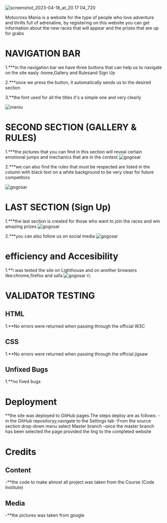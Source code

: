 ![screenshot_2023-04-18_at_20 17 04_720](https://user-images.githubusercontent.com/126587603/233216670-ebeedf37-ff1a-4c10-8387-ebe61f624d5c.png)

Motocross Mania is a website for the type of people who love 
adventure and thrills full of adrenaline, by registering on this website you can get information about the new races that will appear and the prizes that are up for grabs

# NAVIGATION BAR 
 
1.***in the navigation bar we have three buttons that can help us to navigate on the site easly :home,Gallery and Rulesand Sign  Up

2.***once we press the button, it automatically sends us to the desired section

3.**the font used for all the titles it's a simple one and very clearly

![meniu](https://user-images.githubusercontent.com/126587603/233217222-32658697-219e-47cf-8019-bbdb73299c61.png)


# SECOND SECTION (GALLERY & RULES)

1.***the pictures that you can find in this section will reveal certain emotional jumps and mechanics that are in the contest
![gogosar](https://user-images.githubusercontent.com/126587603/233219134-93888b1d-c0d1-4e24-aac1-99cf45871c0b.png)


2.***we can also find the rules that must be respected are listed in the column with black text on a white background to be very clear for future competitors

![gogosar](https://user-images.githubusercontent.com/126587603/233219289-8fabfc05-10e5-4c8c-8522-cbce80248292.png)


# LAST SECTION (Sign Up)

1.***the last section is created for those who want to join the races and win amazing prizes
![gogosar](https://user-images.githubusercontent.com/126587603/233219715-3d929a37-6b72-447d-bb24-3a870888c835.png)

2.***you can also follow us on social media
![gogosar](https://user-images.githubusercontent.com/126587603/233219810-10572ebe-25c2-407e-a5e6-20d3f9e93804.png)

# efficiency and Accesibility
1.**i was tested the site on Lighthouse and on another browsers like:chrome,firefox and safa
![gogosar](https://user-images.githubusercontent.com/126587603/233220358-916989b2-8022-4606-8b9a-2dcb2886f45e.png)
ri;

# VALIDATOR TESTING 
## HTML ##
1.**No errors were returned when passing through the official W3C

## CSS ##

1.**No errors were returned when passing through the official jigsaw

## Unfixed Bugs ##

1.**no fixed bugs 

# Deployment 

**the site was deployed to GitHub pages.The steps deploy are as follows:
  -in the GitHub repositoryy,navigate to the Settings tab 
  -From the source section drop-down menu select Master branch 
  -once the master branch has been selected the page provided the ling to the completed website 

# Credits 

 ## Content ##
   -**the code to make almost all project was taken from the Course (Code Institute)

## Media ## 

 -**the pictures was taken from google
